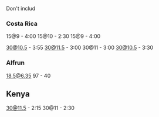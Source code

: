 Don't includ
### Costa Rica
15@9 - 4:00
15@10 - 2:30
15@9 - 4:00

30@10.5 - 3:55
30@11.5 - 3:00
30@11 - 3:00
30@10.5 - 3:30

### Alfrun
18.5@6.35 97 - 40


## Kenya
30@11.5 - 2:15
30@11 - 2:30